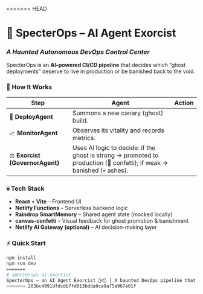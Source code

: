 <<<<<<< HEAD
# 👻 SpecterOps – AI Agent Exorcist

### _A Haunted Autonomous DevOps Control Center_

SpecterOps is an **AI-powered CI/CD pipeline** that decides which “ghost deployments” deserve to live in production or be banished back to the void.

### 🧩 How It Works
| Step | Agent | Action |
|------|--------|--------|
| 🚀 **DeployAgent** | Summons a new canary (ghost) build. |
| 📈 **MonitorAgent** | Observes its vitality and records metrics. |
| ⚖️ **Exorcist (GovernorAgent)** | Uses AI logic to decide: if the ghost is strong → promoted to production (🎉 confetti); if weak → banished (💀 ashes). |

### 💀 Tech Stack
- **React + Vite** – Frontend UI
- **Netlify Functions** – Serverless backend logic
- **Raindrop SmartMemory** – Shared agent state (mocked locally)
- **canvas-confetti** – Visual feedback for ghost promotion & banishment
- **Netlify AI Gateway (optional)** – AI decision-making layer

### ⚡ Quick Start
```bash
npm install
npm run dev
=======
# specterops-ai-exorcist
SpecterOps – an AI Agent Exorcist 🧙‍♂️💀 | A haunted DevOps pipeline that autonomously summons, monitors, and judges ghost deployments — deciding which live in production and which are banished.
>>>>>>> 203bc4991dfdcdb7fd013bdda9ca9a75a967e01f
